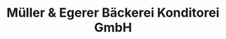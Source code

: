 ---
title: "Müller & Egerer Bäckerei Konditorei GmbH"
url: /wardenburg/mueller-und-egerer-baeckerei-konditorei-gmbh/
shop: Bäckerei
---
